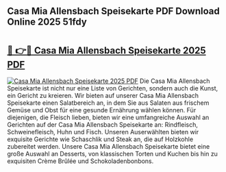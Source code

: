 ## Casa Mia Allensbach Speisekarte PDF Download Online 2025 51fdy

# <h2><a href="http://gcbe53.nevu.top/?p=Casa+Mia+Allensbach+Speisekarte">🔗 👉🔴 Casa Mia Allensbach Speisekarte 2025 PDF</a></h2>

[![Casa Mia Allensbach Speisekarte 2025 PDF](https://i.imgur.com/dBaPXMq.png)](http://gcbe53.nevu.top/?p=Casa+Mia+Allensbach+Speisekarte)
Die Casa Mia Allensbach Speisekarte ist nicht nur eine Liste von Gerichten, sondern auch die Kunst, ein Gericht zu kreieren. Wir bieten auf unserer Casa Mia Allensbach Speisekarte einen Salatbereich an, in dem Sie aus Salaten aus frischem Gemüse und Obst für eine gesunde Ernährung wählen können. Für diejenigen, die Fleisch lieben, bieten wir eine umfangreiche Auswahl an Gerichten auf der Casa Mia Allensbach Speisekarte an: Rindfleisch, Schweinefleisch, Huhn und Fisch. Unseren Auserwählten bieten wir exquisite Gerichte wie Schaschlik und Steak an, die auf Holzkohle zubereitet werden. Unsere Casa Mia Allensbach Speisekarte bietet eine große Auswahl an Desserts, von klassischen Torten und Kuchen bis hin zu exquisiten Crème Brûlée und Schokoladenbonbons.
